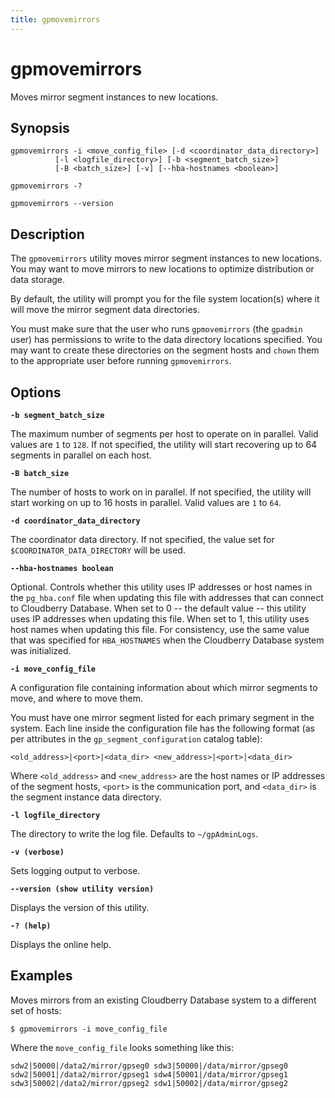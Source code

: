 ```yaml
---
title: gpmovemirrors
---
```


# gpmovemirrors

Moves mirror segment instances to new locations.

## Synopsis

```shell
gpmovemirrors -i <move_config_file> [-d <coordinator_data_directory>] 
          [-l <logfile_directory>] [-b <segment_batch_size>]
          [-B <batch_size>] [-v] [--hba-hostnames <boolean>] 

gpmovemirrors -? 

gpmovemirrors --version
```

## Description

The `gpmovemirrors` utility moves mirror segment instances to new locations. You may want to move mirrors to new locations to optimize distribution or data storage.

By default, the utility will prompt you for the file system location(s) where it will move the mirror segment data directories.

You must make sure that the user who runs `gpmovemirrors` (the `gpadmin` user) has permissions to write to the data directory locations specified. You may want to create these directories on the segment hosts and `chown` them to the appropriate user before running `gpmovemirrors`.

## Options

**`-b segment_batch_size`**

The maximum number of segments per host to operate on in parallel. Valid values are `1` to `128`. If not specified, the utility will start recovering up to 64 segments in parallel on each host.

**`-B batch_size`**

The number of hosts to work on in parallel. If not specified, the utility will start working on up to 16 hosts in parallel. Valid values are `1` to `64`.

**`-d coordinator_data_directory`**

The coordinator data directory. If not specified, the value set for `$COORDINATOR_DATA_DIRECTORY` will be used.

**`--hba-hostnames boolean`**

Optional. Controls whether this utility uses IP addresses or host names in the `pg_hba.conf` file when updating this file with addresses that can connect to Cloudberry Database. When set to 0 -- the default value -- this utility uses IP addresses when updating this file. When set to 1, this utility uses host names when updating this file. For consistency, use the same value that was specified for `HBA_HOSTNAMES` when the Cloudberry Database system was initialized.
<!-- For information about how Cloudberry Database resolves host names in the `pg_hba.conf` file, see [Configuring Client Authentication](../../admin_guide/client_auth.html). -->

**`-i move_config_file`**

A configuration file containing information about which mirror segments to move, and where to move them.

You must have one mirror segment listed for each primary segment in the system. Each line inside the configuration file has the following format (as per attributes in the `gp_segment_configuration` catalog table):

```shell
<old_address>|<port>|<data_dir> <new_address>|<port>|<data_dir>
```

Where `<old_address>` and `<new_address>` are the host names or IP addresses of the segment hosts, `<port>` is the communication port, and `<data_dir>` is the segment instance data directory.

**`-l logfile_directory`**

The directory to write the log file. Defaults to `~/gpAdminLogs`.

**`-v (verbose)`**

Sets logging output to verbose.

**`--version (show utility version)`**

Displays the version of this utility.

**`-? (help)`**

Displays the online help.

## Examples

Moves mirrors from an existing Cloudberry Database system to a different set of hosts:

```shell
$ gpmovemirrors -i move_config_file
```

Where the `move_config_file` looks something like this:

```shell
sdw2|50000|/data2/mirror/gpseg0 sdw3|50000|/data/mirror/gpseg0
sdw2|50001|/data2/mirror/gpseg1 sdw4|50001|/data/mirror/gpseg1
sdw3|50002|/data2/mirror/gpseg2 sdw1|50002|/data/mirror/gpseg2
```
